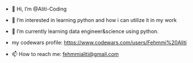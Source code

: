- 👋 Hi, I’m @Aliti-Coding
- 👀 I’m interested in learning python and how i can utilize it in my work

- 🌱 I’m currently learning data engineer&science using python.

 

- my codewars profile: https://www.codewars.com/users/Fehmmi%20Aliti
- 📫 How to reach me: fehmmialiti@gmail.com



<!---
Aliti-Coding/Aliti-Coding is a ✨ special ✨ repository because its `README.md` (this file) appears on your GitHub profile.
You can click the Preview link to take a look at your changes.
--->
